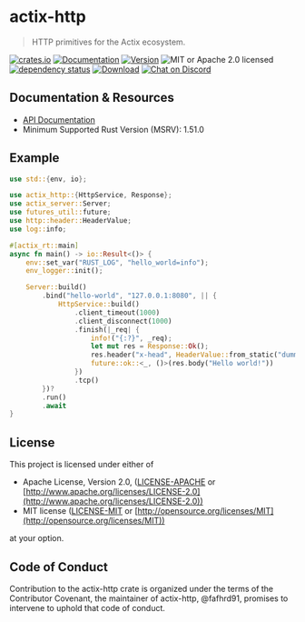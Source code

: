 # actix-http

> HTTP primitives for the Actix ecosystem.

[![crates.io](https://img.shields.io/crates/v/actix-http?label=latest)](https://crates.io/crates/actix-http)
[![Documentation](https://docs.rs/actix-http/badge.svg?version=3.0.0-beta.9)](https://docs.rs/actix-http/3.0.0-beta.9)
[![Version](https://img.shields.io/badge/rustc-1.51+-ab6000.svg)](https://blog.rust-lang.org/2020/03/12/Rust-1.51.html)
![MIT or Apache 2.0 licensed](https://img.shields.io/crates/l/actix-http.svg)
<br />
[![dependency status](https://deps.rs/crate/actix-http/3.0.0-beta.9/status.svg)](https://deps.rs/crate/actix-http/3.0.0-beta.9)
[![Download](https://img.shields.io/crates/d/actix-http.svg)](https://crates.io/crates/actix-http)
[![Chat on Discord](https://img.shields.io/discord/771444961383153695?label=chat&logo=discord)](https://discord.gg/NWpN5mmg3x)

## Documentation & Resources

- [API Documentation](https://docs.rs/actix-http)
- Minimum Supported Rust Version (MSRV): 1.51.0

## Example

```rust
use std::{env, io};

use actix_http::{HttpService, Response};
use actix_server::Server;
use futures_util::future;
use http::header::HeaderValue;
use log::info;

#[actix_rt::main]
async fn main() -> io::Result<()> {
    env::set_var("RUST_LOG", "hello_world=info");
    env_logger::init();

    Server::build()
        .bind("hello-world", "127.0.0.1:8080", || {
            HttpService::build()
                .client_timeout(1000)
                .client_disconnect(1000)
                .finish(|_req| {
                    info!("{:?}", _req);
                    let mut res = Response::Ok();
                    res.header("x-head", HeaderValue::from_static("dummy value!"));
                    future::ok::<_, ()>(res.body("Hello world!"))
                })
                .tcp()
        })?
        .run()
        .await
}
```

## License

This project is licensed under either of

* Apache License, Version 2.0, ([LICENSE-APACHE](LICENSE-APACHE) or [http://www.apache.org/licenses/LICENSE-2.0](http://www.apache.org/licenses/LICENSE-2.0))
* MIT license ([LICENSE-MIT](LICENSE-MIT) or [http://opensource.org/licenses/MIT](http://opensource.org/licenses/MIT))

at your option.

## Code of Conduct

Contribution to the actix-http crate is organized under the terms of the
Contributor Covenant, the maintainer of actix-http, @fafhrd91, promises to
intervene to uphold that code of conduct.
